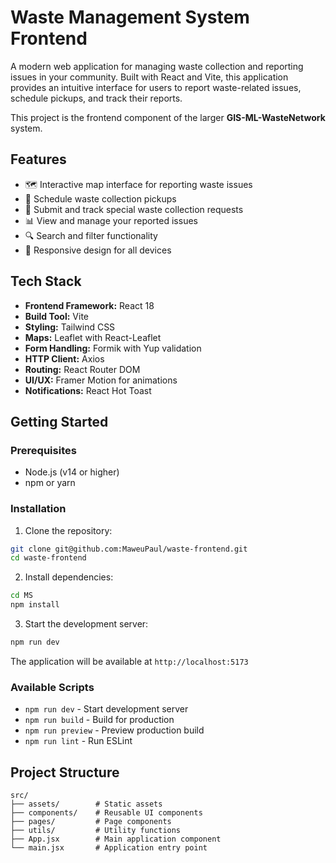 ﻿# Waste Management System Frontend

A modern web application for managing waste collection and reporting issues in your community. Built with React and Vite, this application provides an intuitive interface for users to report waste-related issues, schedule pickups, and track their reports.

This project is the frontend component of the larger **GIS-ML-WasteNetwork** system.

## Features

- 🗺️ Interactive map interface for reporting waste issues
- 📅 Schedule waste collection pickups
- 📝 Submit and track special waste collection requests
- 📊 View and manage your reported issues
- 🔍 Search and filter functionality
- 📱 Responsive design for all devices

## Tech Stack

- **Frontend Framework:** React 18
- **Build Tool:** Vite
- **Styling:** Tailwind CSS
- **Maps:** Leaflet with React-Leaflet
- **Form Handling:** Formik with Yup validation
- **HTTP Client:** Axios
- **Routing:** React Router DOM
- **UI/UX:** Framer Motion for animations
- **Notifications:** React Hot Toast

## Getting Started

### Prerequisites

- Node.js (v14 or higher)
- npm or yarn

### Installation

1. Clone the repository:

```bash
git clone git@github.com:MaweuPaul/waste-frontend.git
cd waste-frontend
```

2. Install dependencies:

```bash
cd MS
npm install
```

3. Start the development server:

```bash
npm run dev
```

The application will be available at `http://localhost:5173`

### Available Scripts

- `npm run dev` - Start development server
- `npm run build` - Build for production
- `npm run preview` - Preview production build
- `npm run lint` - Run ESLint

## Project Structure

```
src/
├── assets/        # Static assets
├── components/    # Reusable UI components
├── pages/         # Page components
├── utils/         # Utility functions
├── App.jsx        # Main application component
└── main.jsx       # Application entry point
```
